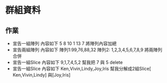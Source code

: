 # 群組資料
## 作業
* 宣告一組陣列 內容如下 5 8 10 1 13 7 將陣列內容加總
* 宣告兩組陣列 內容如下 陣列1:99,76,88,32 陣列2: 1,2,3,4,5,6,7,8,9 將兩陣列合併
* 宣告一組Slice 內容如下 9,1,7,4,5,2 幫我把 7 與 5 delete
* 宣告一組Slice 內容如下 Ken,Vivin,Lindy,Joy,Iris 幫我分解成2組Slice[ Ken,Vivin,Lindy] 與[Joy,Iris]

